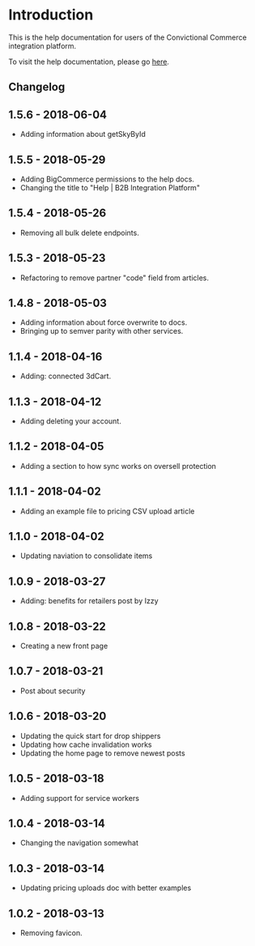 # Introduction

This is the help documentation for users of the Convictional Commerce integration platform.

To visit the help documentation, please go [here](http://help.convictional.com).

## Changelog

## 1.5.6 - 2018-06-04

* Adding information about getSkyById

## 1.5.5 - 2018-05-29

* Adding BigCommerce permissions to the help docs.
* Changing the title to "Help | B2B Integration Platform"

## 1.5.4 - 2018-05-26

* Removing all bulk delete endpoints.

## 1.5.3 - 2018-05-23

* Refactoring to remove partner "code" field from articles.

## 1.4.8 - 2018-05-03

* Adding information about force overwrite to docs.
* Bringing up to semver parity with other services.

## 1.1.4 - 2018-04-16

* Adding: connected 3dCart.

## 1.1.3 - 2018-04-12

* Adding deleting your account.

## 1.1.2 - 2018-04-05

* Adding a section to how sync works on oversell protection

## 1.1.1 - 2018-04-02

* Adding an example file to pricing CSV upload article

## 1.1.0 - 2018-04-02

* Updating naviation to consolidate items

## 1.0.9 - 2018-03-27

* Adding: benefits for retailers post by Izzy

## 1.0.8 - 2018-03-22

* Creating a new front page

## 1.0.7 - 2018-03-21

* Post about security

## 1.0.6 - 2018-03-20

* Updating the quick start for drop shippers
* Updating how cache invalidation works
* Updating the home page to remove newest posts

## 1.0.5 - 2018-03-18

* Adding support for service workers

## 1.0.4 - 2018-03-14

* Changing the navigation somewhat

## 1.0.3 - 2018-03-14

* Updating pricing uploads doc with better examples

## 1.0.2 - 2018-03-13

* Removing favicon.